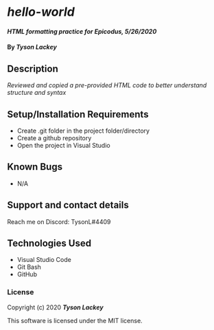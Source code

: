 #  _hello-world_

#### _HTML formatting practice for Epicodus, 5/26/2020_

#### By _**Tyson Lackey**_

## Description

_Reviewed and copied a pre-provided HTML code to better understand structure and syntax_

## Setup/Installation Requirements

* Create .git folder in the project folder/directory
* Create a github repository
* Open the project in Visual Studio


## Known Bugs

* N/A

## Support and contact details

Reach me on Discord: TysonL#4409

## Technologies Used

* Visual Studio Code
* Git Bash
* GitHub

### License

Copyright (c) 2020 **_Tyson Lackey_**

This software is licensed under the MIT license.
